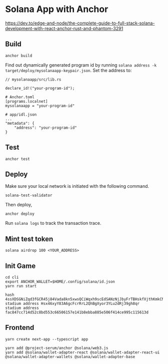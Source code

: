 # Solana App with Anchor
https://dev.to/edge-and-node/the-complete-guide-to-full-stack-solana-development-with-react-anchor-rust-and-phantom-3291

## Build
```
anchor build
```
Find out dynamically generated program id by running `solana address -k target/deploy/mysolanaapp-keypair.json`.
Set the address to:
```
// mysolanaapp/src/lib.rs

declare_id!("your-program-id");
```

```
# Anchor.toml
[programs.localnet]
mysolanaapp = "your-program-id"
```
```
# app/idl.json
...
"metadata": {
    "address": "your-program-id"
}
```
## Test
```
anchor test
```

## Deploy
Make sure your local network is initiated with the following command.
```
solana-test-validator
```
Then deploy,
```
anchor deploy
```
Run `solana logs` to track the transaction trace.

## Mint test token
```
solana airdrop 100 <YOUR_ADDRESS>
```

## Init Game
```
cd cli
export ANCHOR_WALLET=$HOME/.config/solana/id.json
yarn run start 
```
```
hash 4ssXDSGNiZqd3fGCR45j84Vada8kn5xwsQCiWqxh9scEdSANzNjJbyFrTBHskfXjthKmkCNtTo1u32UwCN2yRjRA
stadium address Hsx46xyY83A6gcFcrRrL2QhBgXyor3YLu2dRj39gh8qr
stadium address fac847cc714d52c8bd553c66506157e141b8ebba885e506f414ce995c115613d
```

## Frontend
```
yarn create next-app --typescript app
```
```
yarn add @project-serum/anchor @solana/web3.js
yarn add @solana/wallet-adapter-react @solana/wallet-adapter-react-ui @solana/wallet-adapter-wallets @solana/wallet-adapter-base
```